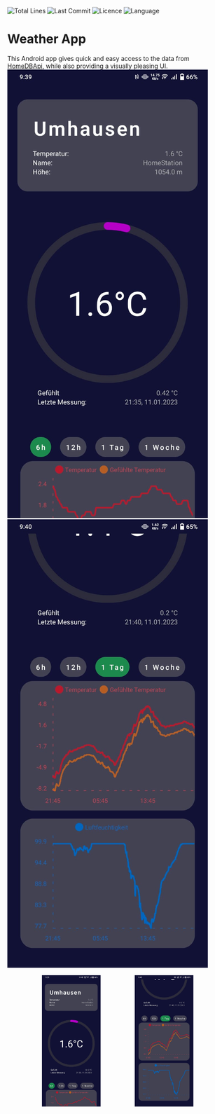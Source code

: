 ![Total Lines](https://img.shields.io/tokei/lines/github/Nilusink/WeatherApp?style=for-the-badge)
![Last Commit](https://img.shields.io/github/last-commit/Nilusink/WeatherApp?style=for-the-badge)
![Licence](https://img.shields.io/github/license/Nilusink/WeatherApp?style=for-the-badge)
![Language](https://img.shields.io/github/languages/top/Nilusink/WeatherApp?style=for-the-badge)

# Weather App
This Android app gives quick and easy access to the data from [HomeDBApi](https://github.com/Nilusink/HomeDBApi/),
while also providing a visually pleasing UI.
![](screenshots/Top.jpeg)![](screenshots/Graphs.jpeg)

<div style="display: flex; flex-direction: row; justify-content: space-evenly; align-items: center; width: 100%">
    <img src="screenshots/Top.jpeg" alt="" style="height: 300px"/>
    <img src="screenshots/Graphs.jpeg" alt="" style="height: 300px"/>
</div>
